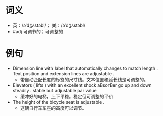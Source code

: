 # 词义
- 英：/əˈdʒʌstəbl/； 美：/əˈdʒʌstəbl/
- #adj 可调节的；可调整的
# 例句
- Dimension line with label that automatically changes to match length . Text position and extension lines are adjustable .
	- 带自动匹配长度的标签的尺寸线。文本位置和延长线是可调整的。
- Elevators ( lifts ) with an excellent shock aBsorBer go up and down steadily . stable but adjustable par value
	- 缓冲好的电梯，上下平稳。稳定但可调整的平价
- The height of the bicycle seat is adjustable .
	- 这辆自行车车座的高度可以调节。
